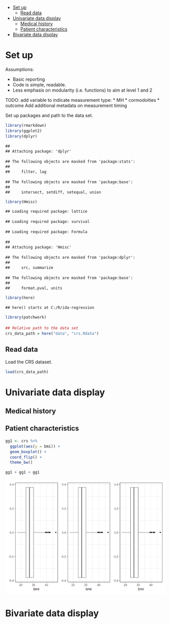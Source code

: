 -   [Set up](#set-up)
    -   [Read data](#read-data)
-   [Univariate data display](#univariate-data-display)
    -   [Medical history](#medical-history)
    -   [Patient characteristics](#patient-characteristics)
-   [Bivariate data display](#bivariate-data-display)

Set up
======

Assumptions:

-   Basic reporting
-   Code is simple, readable.
-   Less emphasis on modularity (i.e. functions) to aim at level 1 and 2

TODO: add variable to indicate measurement type: \* MH \* cormodoities
\* outcome Add additional metadata on measurement timing

Set up packages and path to the data set.

``` r
library(rmarkdown)
library(ggplot2)
library(dplyr)
```

    ## 
    ## Attaching package: 'dplyr'

    ## The following objects are masked from 'package:stats':
    ## 
    ##     filter, lag

    ## The following objects are masked from 'package:base':
    ## 
    ##     intersect, setdiff, setequal, union

``` r
library(Hmisc)
```

    ## Loading required package: lattice

    ## Loading required package: survival

    ## Loading required package: Formula

    ## 
    ## Attaching package: 'Hmisc'

    ## The following objects are masked from 'package:dplyr':
    ## 
    ##     src, summarize

    ## The following objects are masked from 'package:base':
    ## 
    ##     format.pval, units

``` r
library(here)
```

    ## here() starts at C:/R/ida-regression

``` r
library(patchwork)

## Relative path to the data set
crs_data_path = here("data", "crs.Rdata")
```

Read data
---------

Load the CRS dataset.

``` r
load(crs_data_path)
```

Univariate data display
=======================

Medical history
---------------

Patient characteristics
-----------------------

``` r
gg1 <- crs %>%
  ggplot(aes(y = bmi)) +
  geom_boxplot() +
  coord_flip() +
  theme_bw()
```

``` r
gg1 + gg1 + gg1 
```

![](01_process_crs_files/figure-markdown_github/unnamed-chunk-3-1.png)

Bivariate data display
======================
